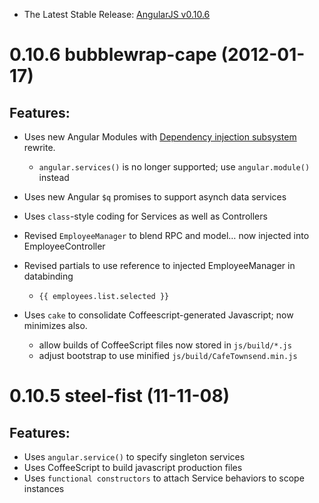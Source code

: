 - The Latest Stable Release: [AngularJS v0.10.6](https://github.com/angular/angular.js/zipball/v0.10.6)


<a name="0.10.6"></a>
# 0.10.6 bubblewrap-cape (2012-01-17) #

## Features:

- Uses new Angular Modules with [Dependency injection subsystem](http://docs-next.angularjs.org/guide/dev_guide.di) rewrite. 
  - `angular.services()` is no longer supported; use `angular.module()` instead
- Uses new Angular `$q` promises to support asynch data services
- Uses `class`-style coding for Services as well as Controllers
- Revised `EmployeeManager` to blend RPC and model… now injected into EmployeeController
- Revised partials to use reference to injected EmployeeManager in databinding
  -  `{{ employees.list.selected }}`

- Uses `cake` to consolidate Coffeescript-generated Javascript; now minimizes also.
  -  allow builds of CoffeeScript files now stored in `js/build/*.js`
  -  adjust bootstrap to use minified `js/build/CafeTownsend.min.js`


<a name="0.10.5"></a>
# 0.10.5 steel-fist (11-11-08) #

## Features:

- Uses `angular.service()` to specify singleton services
- Uses CoffeeScript to build javascript production files
- Uses `functional constructors` to attach Service behaviors to scope instances
